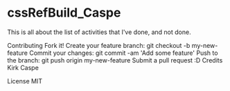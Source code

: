 # cssRefBuild_Caspe

This is all about the list of activities that I've done, and not done.

Contributing
Fork it!
Create your feature branch: git checkout -b my-new-feature
Commit your changes: git commit -am 'Add some feature'
Push to the branch: git push origin my-new-feature
Submit a pull request :D
Credits
Kirk Caspe

License
MIT